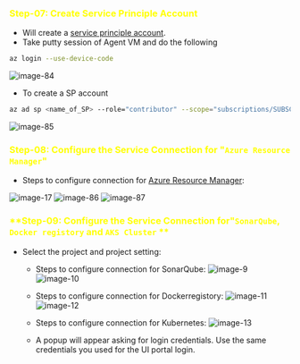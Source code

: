 
### <span style="color: Yellow;">**Step-07: Create Service Principle Account**</span>
- Will create a [service principle account](https://www.youtube.com/watch?v=CUHtHGS4xEc&list=PLJcpyd04zn7rxl0X8mBdysb5NjUGIsJ7W&index=3).
- Take putty session of Agent VM and do the following
```sh
az login --use-device-code
```
![image-84](https://github.com/user-attachments/assets/f1f4e869-4076-44b3-9c3b-81043d80b2b5)

- To create a SP account
```sh
az ad sp <name_of_SP> --role="contributor" --scope="subscriptions/SUBSCRIPTION_ID"
```
![image-85](https://github.com/user-attachments/assets/24c5abbf-2501-4e5a-b45e-e51aca6707a4)

### <span style="color: Yellow;">**Step-08: Configure the Service Connection for "```Azure Resource Manager```"**</span>
   - Steps to configure connection for [Azure Resource Manager](https://learn.microsoft.com/en-us/azure/devops/pipelines/release/configure-workload-identity?view=azure-devops&tabs=managed-identity):

![image-17](https://github.com/user-attachments/assets/8e77bdc8-4c48-42c8-8ceb-92d7a0ab0dc8)
![image-86](https://github.com/user-attachments/assets/d274d09b-1b45-4168-842c-f548386090de)
![image-87](https://github.com/user-attachments/assets/9e1cc145-5490-4298-b4fb-dd7b0e633e30)

### <span style="color: Yellow;">**Step-09: Configure the Service Connection for"```SonarQube```, ```Docker registory``` and ```AKS Cluster``` **</span>

  - Select the project and project setting:
    - Steps to configure connection for SonarQube:
![image-9](https://github.com/user-attachments/assets/8d10a5f5-f608-47e8-bae0-308efd0148ab)
![image-10](https://github.com/user-attachments/assets/405d3300-0c8b-49f5-ad2a-6a45a9fdda4b)

    - Steps to configure connection for Dockerregistory:
![image-11](https://github.com/user-attachments/assets/b8dd8c30-1740-4df7-97bc-2d2aec9d5252)
![image-12](https://github.com/user-attachments/assets/f3fa571e-cb34-4580-8f74-327c41e7941c)

    - Steps to configure connection for Kubernetes:
![image-13](https://github.com/user-attachments/assets/bdbaf9e1-1bb6-4ef1-8ef8-ca35cca94ca3) 
    - A popup will appear asking for login credentials. Use the same credentials you used for the UI portal login.
